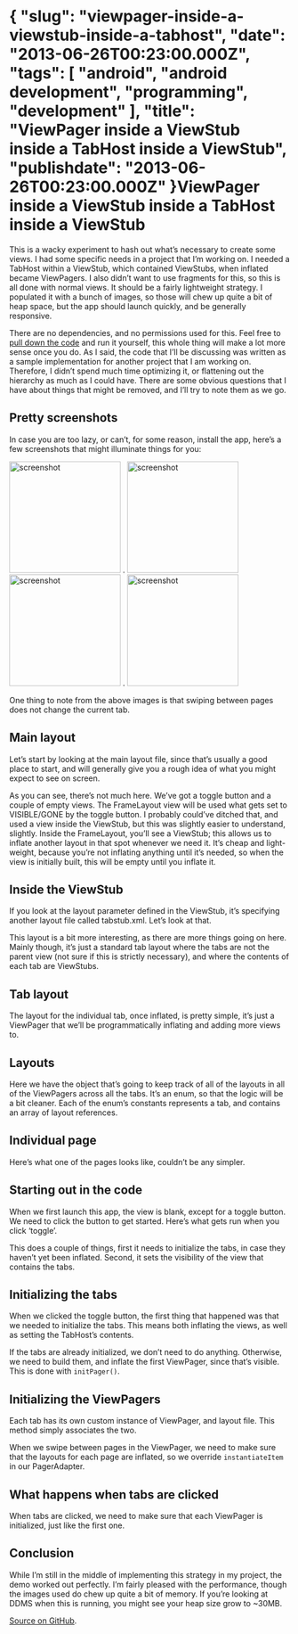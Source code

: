 {
    "slug": "viewpager-inside-a-viewstub-inside-a-tabhost",
    "date": "2013-06-26T00:23:00.000Z",
    "tags": [
        "android",
        "android development",
        "programming",
        "development"
    ],
    "title": "ViewPager inside a ViewStub inside a TabHost inside a ViewStub",
    "publishdate": "2013-06-26T00:23:00.000Z"
}ViewPager inside a ViewStub inside a TabHost inside a ViewStub
==============================================================




<p>This is a wacky experiment to hash out what&rsquo;s necessary to create some views. I had some specific needs in a project that I&rsquo;m working on. I needed a TabHost within a ViewStub, which contained ViewStubs, when inflated became ViewPagers. I also didn&rsquo;t want to use fragments for this, so this is all done with normal views. It should be a fairly lightweight strategy. I populated it with a bunch of images, so those will chew up quite a bit of heap space, but the app should launch quickly, and be generally responsive.</p>

<p>There are no dependencies, and no permissions used for this. Feel free to <a href="https://github.com/emil10001/TvFan-ViewPagerSample" target="_blank">pull down the code</a> and run it yourself, this whole thing will make a lot more sense once you do. As I said, the code that I&rsquo;ll be discussing was written as a sample implementation for another project that I am working on. Therefore, I didn&rsquo;t spend much time optimizing it, or flattening out the hierarchy as much as I could have. There are some obvious questions that I have about things that might be removed, and I&rsquo;ll try to note them as we go.</p>

<h2>Pretty screenshots</h2>

<p>In case you are too lazy, or can&rsquo;t, for some reason, install the app, here&rsquo;s a few screenshots that might illuminate things for you:</p>

<p><img src="http://files.feigdev.com/vp_screens/1.png" width="200px" alt="screenshot"/> . 
<img src="http://files.feigdev.com/vp_screens/2.png" width="200px" alt="screenshot"/><br/><img src="http://files.feigdev.com/vp_screens/3.png" width="200px" alt="screenshot"/> . 
<img src="http://files.feigdev.com/vp_screens/4.png" width="200px" alt="screenshot"/></p>

<p>One thing to note from the above images is that swiping between pages does not change the current tab.</p>

<h2>Main layout</h2>

<p>Let&rsquo;s start by looking at the main layout file, since that&rsquo;s usually a good place to start, and will generally give you a rough idea of what you might expect to see on screen.</p>

<script src="https://gist.github.com/emil10001/5863269.js?file=activity_main.xml"></script><p>As you can see, there&rsquo;s not much here. We&rsquo;ve got a toggle button and a couple of empty views. The FrameLayout view will be used what gets set to VISIBLE/GONE by the toggle button. I probably could&rsquo;ve ditched that, and used a view inside the ViewStub, but this was slightly easier to understand, slightly. Inside the FrameLayout, you&rsquo;ll see a ViewStub; this allows us to inflate another layout in that spot whenever we need it. It&rsquo;s cheap and light-weight, because you&rsquo;re not inflating anything until it&rsquo;s needed, so when the view is initially built, this will be empty until you inflate it.</p>

<h2>Inside the ViewStub</h2>

<p>If you look at the layout parameter defined in the ViewStub, it&rsquo;s specifying another layout file called tabstub.xml. Let&rsquo;s look at that.</p>

<script src="https://gist.github.com/emil10001/5863269.js?file=tabstub.xml"></script><p>This layout is a bit more interesting, as there are more things going on here. Mainly though, it&rsquo;s just a standard tab layout where the tabs are not the parent view (not sure if this is strictly necessary), and where the contents of each tab are ViewStubs.</p>

<h2>Tab layout</h2>

<p>The layout for the individual tab, once inflated, is pretty simple, it&rsquo;s just a ViewPager that we&rsquo;ll be programmatically inflating and adding more views to.</p>

<script src="https://gist.github.com/emil10001/5863269.js?file=tab_one.xml"></script><h2>Layouts</h2>

<p>Here we have the object that&rsquo;s going to keep track of all of the layouts in all of the ViewPagers across all the tabs. It&rsquo;s an enum, so that the logic will be a bit cleaner. Each of the enum&rsquo;s constants represents a tab, and contains an array of layout references.</p>

<script src="https://gist.github.com/emil10001/5863269.js?file=Layouts.java"></script><h2>Individual page</h2>

<p>Here&rsquo;s what one of the pages looks like, couldn&rsquo;t be any simpler.</p>

<script src="https://gist.github.com/emil10001/5863269.js?file=alf.xml"></script><h2>Starting out in the code</h2>

<p>When we first launch this app, the view is blank, except for a toggle button. We need to click the button to get started. Here&rsquo;s what gets run when you click &lsquo;toggle&rsquo;.</p>

<script src="https://gist.github.com/emil10001/5863269.js?file=toggleTabs.java"></script><p>This does a couple of things, first it needs to initialize the tabs, in case they haven&rsquo;t yet been inflated. Second, it sets the visibility of the view that contains the tabs.</p>

<h2>Initializing the tabs</h2>

<p>When we clicked the toggle button, the first thing that happened was that we needed to initialize the tabs. This means both inflating the views, as well as setting the TabHost&rsquo;s contents.</p>

<script src="https://gist.github.com/emil10001/5863269.js?file=initTabs.java"></script><p>If the tabs are already initialized, we don&rsquo;t need to do anything. Otherwise, we need to build them, and inflate the first ViewPager, since that&rsquo;s visible. This is done with <code>initPager()</code>.</p>

<h2>Initializing the ViewPagers</h2>

<p>Each tab has its own custom instance of ViewPager, and layout file. This method simply associates the two.</p>

<script src="https://gist.github.com/emil10001/5863269.js?file=initPager.java"></script><p>When we swipe between pages in the ViewPager, we need to make sure that the layouts for each page are inflated, so we override <code>instantiateItem</code> in our PagerAdapter.</p>

<script src="https://gist.github.com/emil10001/5863269.js?file=instantiateItem.java"></script><h2>What happens when tabs are clicked</h2>

<p>When tabs are clicked, we need to make sure that each ViewPager is initialized, just like the first one.</p>

<script src="https://gist.github.com/emil10001/5863269.js?file=onTabChanged.java"></script><h2>Conclusion</h2>

<p>While I&rsquo;m still in the middle of implementing this strategy in my project, the demo worked out perfectly. I&rsquo;m fairly pleased with the performance, though the images used do chew up quite a bit of memory. If you&rsquo;re looking at DDMS when this is running, you might see your heap size grow to ~30MB.</p>

<p><a href="https://github.com/emil10001/TvFan-ViewPagerSample" target="_blank">Source on GitHub</a>.</p>
